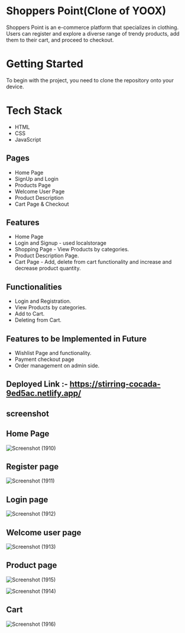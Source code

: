 # Shoppers Point(Clone of YOOX)

Shoppers Point is an e-commerce platform that specializes in clothing. Users can register and explore a diverse range of trendy products, add them to their cart, and proceed to checkout. 

# Getting Started

To begin with the project, you need to clone the repository onto your device.

# Tech Stack

- HTML
- CSS
- JavaScript

## Pages

- Home Page
- SignUp and Login
- Products Page
- Welcome User Page
- Product Description
- Cart Page & Checkout

## Features

- Home Page
- Login and Signup - used localstorage
- Shopping Page - View Products by categories.
- Product Description Page.
- Cart Page - Add, delete from cart functionality and increase and decrease product quantity.

## Functionalities

- Login and Registration.
- View Products by categories.
- Add to Cart.
- Deleting from Cart.

## Features to be Implemented in Future

- Wishlist Page and functionality.
- Payment checkout page
- Order management on admin side.

## Deployed Link :- https://stirring-cocada-9ed5ac.netlify.app/

## screenshot

## Home Page

![Screenshot (1910)](https://github.com/Summi51/dazzling-wing-7781/assets/73363392/6f928c38-550f-4443-a450-8350cf0c38d3)

## Register page

![Screenshot (1911)](https://github.com/Summi51/dazzling-wing-7781/assets/73363392/98148686-a3cf-4935-8f0f-fd6585422268)


## Login page

![Screenshot (1912)](https://github.com/Summi51/dazzling-wing-7781/assets/73363392/359aa59c-c7db-4b8f-a8ff-df1ad3359fe9)


## Welcome user page

![Screenshot (1913)](https://github.com/Summi51/dazzling-wing-7781/assets/73363392/c3498395-2e3e-4a7c-a4e2-bd90550e7830)


## Product page

![Screenshot (1915)](https://github.com/Summi51/dazzling-wing-7781/assets/73363392/7c6e97fd-09a2-40f8-99ce-e6809ad87257)

![Screenshot (1914)](https://github.com/Summi51/dazzling-wing-7781/assets/73363392/df482244-5209-49b1-a667-f7037f031e9c)


## Cart

![Screenshot (1916)](https://github.com/Summi51/dazzling-wing-7781/assets/73363392/37226340-74e7-4ff3-bc95-6aaf1fd55c6f)



